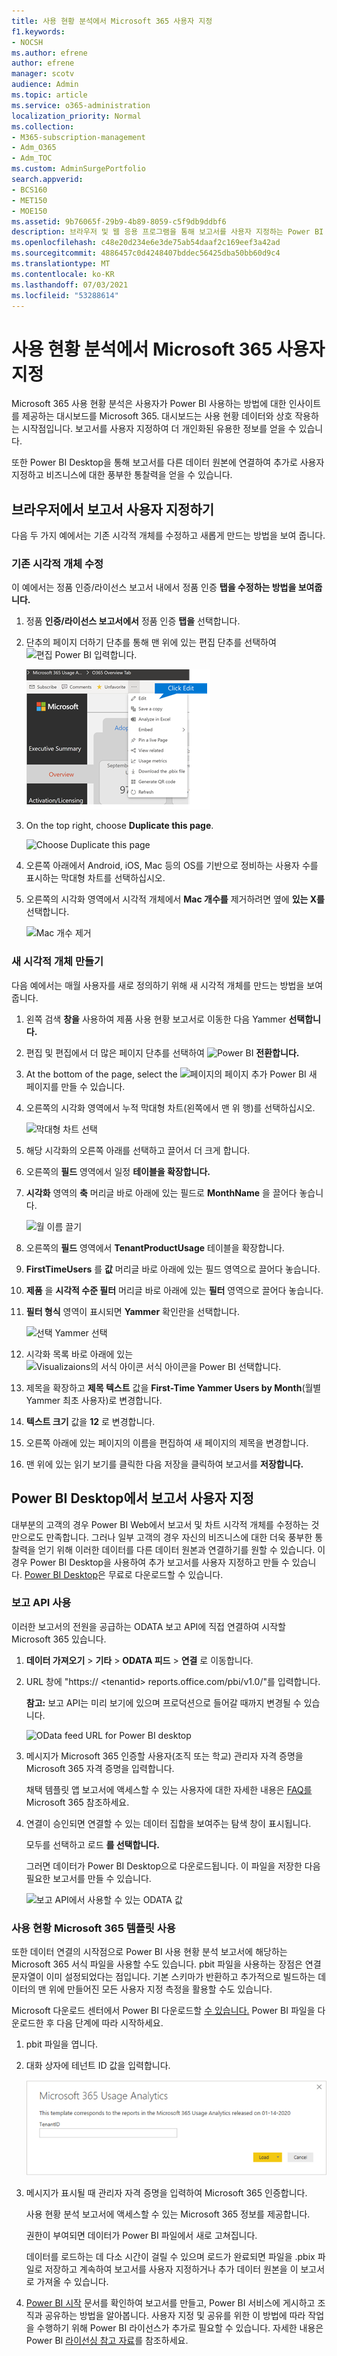 ```yaml
---
title: 사용 현황 분석에서 Microsoft 365 사용자 지정
f1.keywords:
- NOCSH
ms.author: efrene
author: efrene
manager: scotv
audience: Admin
ms.topic: article
ms.service: o365-administration
localization_priority: Normal
ms.collection:
- M365-subscription-management
- Adm_O365
- Adm_TOC
ms.custom: AdminSurgePortfolio
search.appverid:
- BCS160
- MET150
- MOE150
ms.assetid: 9b76065f-29b9-4b89-8059-c5f9db9ddbf6
description: 브라우저 및 웹 응용 프로그램을 통해 보고서를 사용자 지정하는 Power BI Desktop.
ms.openlocfilehash: c48e20d234e6e3de75ab54daaf2c169eef3a42ad
ms.sourcegitcommit: 4886457c0d4248407bddec56425dba50bb60d9c4
ms.translationtype: MT
ms.contentlocale: ko-KR
ms.lasthandoff: 07/03/2021
ms.locfileid: "53288614"
---
```

# <a name="customize-the-reports-in-microsoft-365-usage-analytics"></a>사용 현황 분석에서 Microsoft 365 사용자 지정

Microsoft 365 사용 현황 분석은 사용자가 Power BI 사용하는 방법에 대한 인사이트를 제공하는 대시보드를 Microsoft 365. 대시보드는 사용 현황 데이터와 상호 작용하는 시작점입니다. 보고서를 사용자 지정하여 더 개인화된 유용한 정보를 얻을 수 있습니다.

또한 Power BI Desktop을 통해 보고서를 다른 데이터 원본에 연결하여 추가로 사용자 지정하고 비즈니스에 대한 풍부한 통찰력을 얻을 수 있습니다.

## <a name="customizing-reports-in-the-browser"></a>브라우저에서 보고서 사용자 지정하기

다음 두 가지 예에서는 기존 시각적 개체를 수정하고 새롭게 만드는 방법을 보여 줍니다.

### <a name="modify-an-existing-visual"></a>기존 시각적 개체 수정

이 예에서는 정품  인증/라이선스 보고서 내에서 정품 인증 **탭을 수정하는 방법을 보여줍니다.**

1. 정품 **인증/라이선스 보고서에서** 정품 인증 **탭을** 선택합니다.

2. 단추의 페이지 더하기  단추를 통해 맨 위에 있는 편집 단추를 선택하여 ![ 편집 Power BI ](../../media/d8da3c19-3f2d-4bf6-811e-faa804f74770.png) 입력합니다.

    ![Click Edit report on the top right navigation](../../media/e2c16663-1fbd-4d7f-887c-0cbb891d3b3d.png)

3. On the top right, choose **Duplicate this page**.

    ![Choose Duplicate this page](../../media/b2d18dcd-6b82-4ce7-ab79-1b24e3721309.png)

4. 오른쪽 아래에서 Android, iOS, Mac 등의 OS를 기반으로 정비하는 사용자 수를 표시하는 막대형 차트를 선택하십시오.

5. 오른쪽의  시각화 영역에서 시각적 개체에서 **Mac 개수를** 제거하려면 옆에 **있는 X를** 선택합니다.

    ![Mac 개수 제거](../../media/ce3d8358-df57-4f64-bd25-ac5be7fc8713.png)

### <a name="create-a-new-visual"></a>새 시각적 개체 만들기

다음 예에서는 매월 사용자를 새로 정의하기 위해 새 시각적 개체를 만드는 방법을 보여 줍니다.

1. 왼쪽 검색 **창을** 사용하여 제품 사용 현황 보고서로 이동한 다음 Yammer **선택합니다.**

2. 편집 및 편집에서 더 많은 페이지 단추를 선택하여 ![ Power BI ](../../media/d8da3c19-3f2d-4bf6-811e-faa804f74770.png) **전환합니다.**

3. At the bottom of the page, select the ![페이지의 페이지 추가 Power BI](../../media/d3b8c117-17d4-4f53-b078-8fefc2155b24.png) 새 페이지를 만들 수 있습니다.

4. 오른쪽의  시각화 영역에서 누적  막대형 차트(왼쪽에서 맨 위 행)를 선택하십시오.

    ![막대형 차트 선택](../../media/214c3fed-6eae-43e6-83fb-708a2d74406e.png)

5. 해당 시각화의 오른쪽 아래를 선택하고 끌어서 더 크게 합니다.

6. 오른쪽의 **필드** 영역에서 일정 **테이블을 확장합니다.**

7. **시각화** 영역의 **축** 머리글 바로 아래에 있는 필드로 **MonthName** 을 끌어다 놓습니다.

    ![월 이름 끌기](../../media/bff99987-8c4b-4618-89fd-47df557b0ed7.png)

8. 오른쪽의 **필드** 영역에서 **TenantProductUsage** 테이블을 확장합니다.

9. **FirstTimeUsers** 를 **값** 머리글 바로 아래에 있는 필드 영역으로 끌어다 놓습니다.

10. **제품** 을 **시각적 수준 필터** 머리글 바로 아래에 있는 **필터** 영역으로 끌어다 놓습니다.

11. **필터 형식** 영역이 표시되면 **Yammer** 확인란을 선택합니다.

    ![선택 Yammer 선택](../../media/82e99730-0de9-42da-928a-76aab0c3e609.png)

12. 시각화 목록 바로 아래에 있는  ![ Visualizaions의 서식 아이콘 서식 아이콘을 Power BI ](../../media/ee0602f3-3df5-4930-b862-db1d90ae4ae2.png) 선택합니다.

13. 제목을 확장하고 **제목 텍스트** 값을 **First-Time Yammer Users by Month**(월별 Yammer 최초 사용자)로 변경합니다.

14. **텍스트 크기** 값을 **12** 로 변경합니다.

15. 오른쪽 아래에 있는 페이지의 이름을 편집하여 새 페이지의 제목을 변경합니다.

16. 맨 위에 있는 읽기  보기를 클릭한 다음 저장을 클릭하여 보고서를 **저장합니다.**

## <a name="customizing-the-reports-in-power-bi-desktop"></a>Power BI Desktop에서 보고서 사용자 지정

대부분의 고객의 경우 Power BI Web에서 보고서 및 차트 시각적 개체를 수정하는 것만으로도 만족합니다. 그러나 일부 고객의 경우 자신의 비즈니스에 대한 더욱 풍부한 통찰력을 얻기 위해 이러한 데이터를 다른 데이터 원본과 연결하기를 원할 수 있습니다. 이 경우 Power BI Desktop을 사용하여 추가 보고서를 사용자 지정하고 만들 수 있습니다. [Power BI Desktop](https://go.microsoft.com/fwlink/p/?linkid=849797)은 무료로 다운로드할 수 있습니다.

### <a name="use-the-reporting-apis"></a>보고 API 사용

이러한 보고서의 전원을 공급하는 ODATA 보고 API에 직접 연결하여 시작할 Microsoft 365 있습니다.

1. **데이터 가져오기** \> **기타** \> **ODATA 피드** \> **연결** 로 이동합니다.

2. URL 창에 "https:// <i></i> \<tenantid\> reports.office.com/pbi/v1.0/"를 입력합니다.

    **참고:** 보고 API는 미리 보기에 있으며 프로덕션으로 들어갈 때까지 변경될 수 있습니다.

    ![OData feed URL for Power BI desktop](../../media/c0ef967e-a454-4eba-bc8e-61e113170053.png)

3. 메시지가 Microsoft 365 인증할 사용자(조직 또는 학교) 관리자 자격 증명을 Microsoft 365 자격 증명을 입력합니다.

    채택 템플릿 앱 보고서에 액세스할 수 있는 사용자에 대한 자세한 내용은 [FAQ를](usage-analytics.md#faq) Microsoft 365 참조하세요.

4. 연결이 승인되면 연결할 수 있는 데이터 집합을 보여주는 탐색 창이 표시됩니다.

    모두를 선택하고 로드 **를 선택합니다.**

    그러면 데이터가 Power BI Desktop으로 다운로드됩니다. 이 파일을 저장한 다음 필요한 보고서를 만들 수 있습니다.

    ![보고 API에서 사용할 수 있는 ODATA 값](../../media/545b4d17-dbbd-4cfc-b75a-a8b27283d438.png)

### <a name="use-the-microsoft-365-usage-analytics-template"></a>사용 현황 Microsoft 365 템플릿 사용

또한 데이터 연결의 시작점으로 Power BI 사용 현황 분석 보고서에 해당하는 Microsoft 365 서식 파일을 사용할 수도 있습니다. pbit 파일을 사용하는 장점은 연결 문자열이 이미 설정되었다는 점입니다. 기본 스키마가 반환하고 추가적으로 빌드하는 데이터의 맨 위에 만들어진 모든 사용자 지정 측정을 활용할 수도 있습니다.

Microsoft 다운로드 센터에서 Power BI 다운로드할 [수 있습니다.](https://download.microsoft.com/download/7/8/2/782ba8a7-8d89-4958-a315-dab04c3b620c/Microsoft%20365%20Usage%20Analytics.pbit) Power BI 파일을 다운로드한 후 다음 단계에 따라 시작하세요.

1. pbit 파일을 엽니다.

2. 대화 상자에 테넌트 ID 값을 입력합니다.

    ![Enter your tenant ID to open the pbit file](../../media/071ed0bf-8b9d-49c6-81fc-fd4c6cc85bd3.png)

3. 메시지가 표시될 때 관리자 자격 증명을 입력하여 Microsoft 365 인증합니다.

     사용 현황 분석 보고서에 액세스할 수 있는 Microsoft 365 정보를 제공합니다.

    권한이 부여되면 데이터가 Power BI 파일에서 새로 고쳐집니다.

    데이터를 로드하는 데 다소 시간이 걸릴 수 있으며 로드가 완료되면 파일을 .pbix 파일로 저장하고 계속하여 보고서를 사용자 지정하거나 추가 데이터 원본을 이 보고서로 가져올 수 있습니다.

4. [Power BI 시작](/power-bi/fundamentals/desktop-getting-started) 문서를 확인하여 보고서를 만들고, Power BI 서비스에 게시하고 조직과 공유하는 방법을 알아봅니다. 사용자 지정 및 공유를 위한 이 방법에 따라 작업을 수행하기 위해 Power BI 라이선스가 추가로 필요할 수 있습니다. 자세한 내용은 Power BI [라이선싱 참고 자료](https://go.microsoft.com/fwlink/p/?linkid=849803)를 참조하세요.
